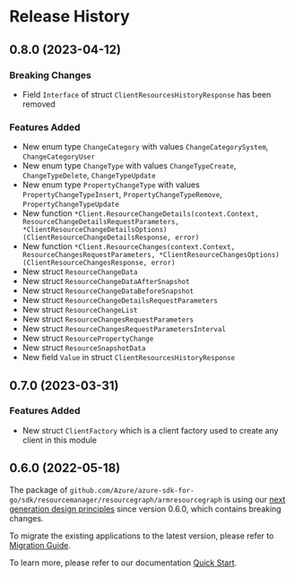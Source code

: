 # Release History

## 0.8.0 (2023-04-12)
### Breaking Changes

- Field `Interface` of struct `ClientResourcesHistoryResponse` has been removed

### Features Added

- New enum type `ChangeCategory` with values `ChangeCategorySystem`, `ChangeCategoryUser`
- New enum type `ChangeType` with values `ChangeTypeCreate`, `ChangeTypeDelete`, `ChangeTypeUpdate`
- New enum type `PropertyChangeType` with values `PropertyChangeTypeInsert`, `PropertyChangeTypeRemove`, `PropertyChangeTypeUpdate`
- New function `*Client.ResourceChangeDetails(context.Context, ResourceChangeDetailsRequestParameters, *ClientResourceChangeDetailsOptions) (ClientResourceChangeDetailsResponse, error)`
- New function `*Client.ResourceChanges(context.Context, ResourceChangesRequestParameters, *ClientResourceChangesOptions) (ClientResourceChangesResponse, error)`
- New struct `ResourceChangeData`
- New struct `ResourceChangeDataAfterSnapshot`
- New struct `ResourceChangeDataBeforeSnapshot`
- New struct `ResourceChangeDetailsRequestParameters`
- New struct `ResourceChangeList`
- New struct `ResourceChangesRequestParameters`
- New struct `ResourceChangesRequestParametersInterval`
- New struct `ResourcePropertyChange`
- New struct `ResourceSnapshotData`
- New field `Value` in struct `ClientResourcesHistoryResponse`


## 0.7.0 (2023-03-31)
### Features Added

- New struct `ClientFactory` which is a client factory used to create any client in this module


## 0.6.0 (2022-05-18)

The package of `github.com/Azure/azure-sdk-for-go/sdk/resourcemanager/resourcegraph/armresourcegraph` is using our [next generation design principles](https://azure.github.io/azure-sdk/general_introduction.html) since version 0.6.0, which contains breaking changes.

To migrate the existing applications to the latest version, please refer to [Migration Guide](https://aka.ms/azsdk/go/mgmt/migration).

To learn more, please refer to our documentation [Quick Start](https://aka.ms/azsdk/go/mgmt).